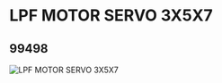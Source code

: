 # LPF MOTOR SERVO 3X5X7
## 99498
![LPF MOTOR SERVO 3X5X7](https://lc-www-live-s.legocdn.com/media/bricks/5/2/6000566.jpg)